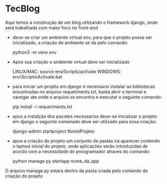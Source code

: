 # TecBlog

Aqui temos a construção de um blog utilizando o framework django, onde será trabalhada com maior foco no front-end


* deve-se criar um ambiente virtual env, para que o projeto possa ser inicializado, a criação do ambiente se da pelo comando:

    python3 -m venv env
    
* Apos sua criação o ambiente virtual deve ser inicializado 

    LINUX/MAC: source env/Scripts/activate               WINDOWS:  env\Scripts\Activate.bat

* para iniciar um projeto em django é necessario instalar as bibliotecas encontradas no arquivo requetiments.txt, basta abrir o terminal e navegar ate onde o arquivo se encontra e executar o seguinte comando:

    pip install -r requeriments.txt

* apos a instalção dos pacotes necessarios deve-se inicializar o projeto em django o seguinte comenado deve ser utilizado para essa criação:
    
    django-admin startproject NomeProjeto

* apos a criação do projeto um conjunto de pastas ira aparecer contendo o laytout inicial do projeto, onde aplicações serão introduzidas de acordo com a necessidade do proogramador atraves do comando:

    python manage.py startapp nome_da_app

O arquivo manage.py estara dentro da pasta criada pelo comando de criação do projeto

